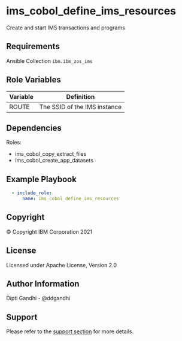ims_cobol_define_ims_resources
=========

Create and start IMS transactions and programs

Requirements
------------

Ansible Collection `ibm.ibm_zos_ims`

Role Variables
--------------

| Variable                   | Definition                                                                                                                                                          |
|----------------------------|---------------------------------------------------------------------------------------------------------------------------------------------------------------------|
| ROUTE                      | The SSID of the IMS instance                                                                                                              |

Dependencies
------------

Roles:

* ims_cobol_copy_extract_files
* ims_cobol_create_app_datasets

Example Playbook
----------------

```yaml
  - include_role:
      name: ims_cobol_define_ims_resources
```

Copyright
---------

© Copyright IBM Corporation 2021

License
-------

Licensed under Apache License, Version 2.0

Author Information
------------------

Dipti Gandhi - @ddgandhi

Support
-------

Please refer to the [support section](https://github.com/IBM/z_ansible_collections_samples/blob/master/README.md#support) for more details.
